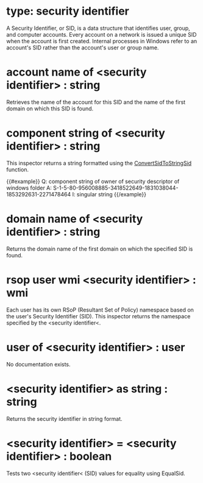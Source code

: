 # type: security identifier

A Security Identifier, or SID, is a data structure that identifies user, group, and computer accounts. Every account on a network is issued a unique SID when the account is first created. Internal processes in Windows refer to an account&#39;s SID rather than the account&#39;s user or group name.

# account name of &lt;security identifier&gt; : string

Retrieves the name of the account for this SID and the name of the first domain on which this SID is found.

# component string of &lt;security identifier&gt; : string

This inspector returns a string formatted using the [ConvertSidToStringSid](https://msdn.microsoft.com/en-us/library/windows/desktop/aa376399%28v=vs.85%29.aspx) function.

{{#example}}
Q: component string of owner of security descriptor of windows folder
A: S-1-5-80-956008885-3418522649-1831038044-1853292631-2271478464
I: singular string
{{/example}}

# domain name of &lt;security identifier&gt; : string

Returns the domain name of the first domain on which the specified SID is found.

# rsop user wmi &lt;security identifier&gt; : wmi

Each user has its own RSoP (Resultant Set of Policy) namespace based on the user&#39;s Security Identifier (SID). This inspector returns the namespace specified by the &lt;security identifier&lt;.

# user of &lt;security identifier&gt; : user

No documentation exists.

# &lt;security identifier&gt; as string : string

Returns the security identifier in string format.

# &lt;security identifier&gt; = &lt;security identifier&gt; : boolean

Tests two &lt;security identifier&lt; (SID) values for equality using EqualSid.
